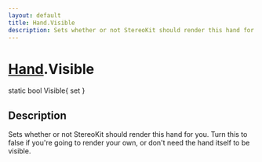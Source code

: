 ```yaml
---
layout: default
title: Hand.Visible
description: Sets whether or not StereoKit should render this hand for you. Turn this to false if you're going to render your own, or don't need the hand itself to be visible.
---
```

# [Hand]({{site.url}}/Pages/Reference/Hand.html).Visible

<div class='signature' markdown='1'>
static bool Visible{ set }
</div>

## Description
Sets whether or not StereoKit should render this hand
for you. Turn this to false if you're going to render your own,
or don't need the hand itself to be visible.

